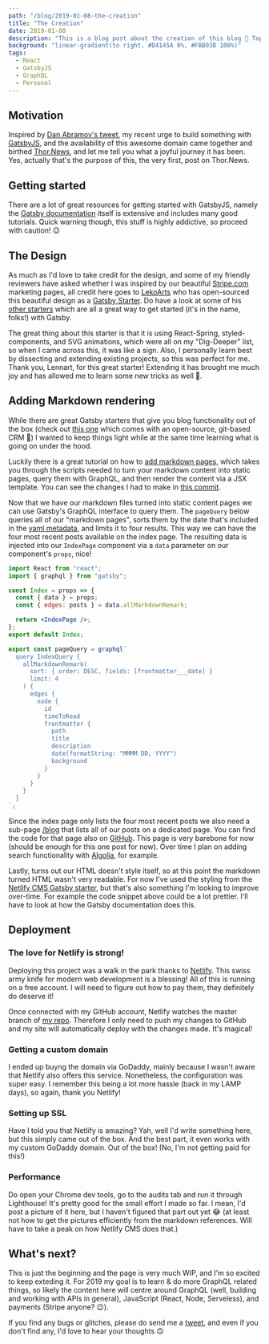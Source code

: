 ```yaml
---
path: "/blog/2019-01-08-the-creation"
title: "The Creation"
date: 2019-01-08
description: "This is a blog post about the creation of this blog 🧐 Topics: [GatsbyJS, React, GraphQL, Netlify]"
background: "linear-gradient(to right, #D4145A 0%, #FBB03B 100%)"
tags:
  - React
  - GatsbyJS
  - GraphQL
  - Personal
---
```


## Motivation

Inspired by [Dan Abramov's tweet](https://twitter.com/dan_abramov/status/1068884262273933312?lang=en), my recent urge to build something with [GatsbyJS](https://www.gatsbyjs.org/), and the availability of this awesome domain came together and birthed [Thor.News](https://thor.news), and let me tell you what a joyful journey it has been. Yes, actually that's the purpose of this, the very first, post on Thor.News.

## Getting started

There are a lot of great resources for getting started with GatsbyJS, namely the [Gatsby documentation](https://www.gatsbyjs.org/docs/quick-start) itself is extensive and includes many good tutorials. Quick warning though, this stuff is highly addictive, so proceed with caution! 😉

## The Design

As much as I'd love to take credit for the design, and some of my friendly reviewers have asked whether I was inspired by our beautiful [Stripe.com](https://stripe.com) marketing pages, all credit here goes to [LekoArts](https://www.lekoarts.de/) who has open-sourced this beautiful design as a [Gatsby Starter](https://github.com/LekoArts/gatsby-starter-portfolio-cara). Do have a look at some of his [other starters](https://github.com/LekoArts?utf8=%E2%9C%93&tab=repositories&q=gatsby-starter&type=&language=) which are all a great way to get started (it's in the name, folks!) with Gatsby.

The great thing about this starter is that it is using React-Spring, styled-components, and SVG animations, which were all on my "Dig-Deeper" list, so when I came across this, it was like a sign. Also, I personally learn best by dissecting and extending existing projects, so this was perfect for me. Thank you, Lennart, for this great starter! Extending it has brought me much joy and has allowed me to learn some new tricks as well 🙏.

## Adding Markdown rendering

While there are great Gatsby starters that give you blog functionality out of the box (check out [this one](https://github.com/netlify-templates/gatsby-starter-netlify-cms) which comes with an open-source, git-based CRM 🤯) I wanted to keep things light while at the same time learning what is going on under the hood.

Luckily there is a great tutorial on how to [add markdown pages](https://www.gatsbyjs.org/docs/adding-markdown-pages/), which takes you through the scripts needed to turn your markdown content into static pages, query them with GraphQL, and then render the content via a JSX template. You can see the changes I had to make in [this commit](https://github.com/tschaeff/thor-news-gastbyjs-blog/commit/11bb42888e321b45b67223c1e5423bc2a1e2ba7c).

Now that we have our markdown files turned into static content pages we can use Gatsby's GraphQL interface to query them. The `pageQuery` below queries all of our "markdown pages", sorts them by the date that's included in the [yaml metadata](https://github.com/tschaeff/thor-news-gastbyjs-blog/blob/master/src/pages/blog/2019-01-08-the-creation.md), and limits it to four results. This way we can have the four most recent posts available on the index page. The resulting data is injected into our `IndexPage` component via a `data` parameter on our component's `props`, nice!

```jsx
import React from "react";
import { graphql } from "gatsby";

const Index = props => {
  const { data } = props;
  const { edges: posts } = data.allMarkdownRemark;

  return <IndexPage />;
};
export default Index;

export const pageQuery = graphql`
  query IndexQuery {
    allMarkdownRemark(
      sort: { order: DESC, fields: [frontmatter___date] }
      limit: 4
    ) {
      edges {
        node {
          id
          timeToRead
          frontmatter {
            path
            title
            description
            date(formatString: "MMMM DD, YYYY")
            background
          }
        }
      }
    }
  }
`;
```

Since the index page only lists the four most recent posts we also need a sub-page [/blog](/blog) that lists all of our posts on a dedicated page. You can find the code for that page also on [GitHub](https://github.com/tschaeff/thor-news-gastbyjs-blog/blob/master/src/pages/blog/index.js). This page is very barebone for now (should be enough for this one post for now). Over time I plan on adding search functionality with [Algolia](https://algolia.com), for example.

Lastly, turns out our HTML doesn't style itself, so at this point the markdown turned HTML wasn't very readable. For now I've used the styling from the [Netlify CMS Gatsby starter](https://github.com/netlify-templates/gatsby-starter-netlify-cms), but that's also something I'm looking to improve over-time. For example the code snippet above could be a lot prettier. I'll have to look at how the Gatsby documentation does this.

## Deployment

### The love for Netlify is strong!

Deploying this project was a walk in the park thanks to [Netlify](https://netlify.com). This swiss army knife for modern web development is a blessing! All of this is running on a free account. I will need to figure out how to pay them, they definitely do deserve it!

Once connected with my GitHub account, Netlify watches the master branch of [my repo](https://github.com/tschaeff/thor-news-gastbyjs-blog). Therefore I only need to push my changes to GitHub and my site will automatically deploy with the changes made. It's magical!

### Getting a custom domain

I ended up buyng the domain via GoDaddy, mainly because I wasn't aware that Netlify also offers this service. Nonetheless, the configuration was super easy. I remember this being a lot more hassle (back in my LAMP days), so again, thank you Netlify!

### Setting up SSL

Have I told you that Netlify is amazing? Yah, well I'd write something here, but this simply came out of the box. And the best part, it even works with my custom GoDaddy domain. Out of the box! (No, I'm not getting paid for this!)

### Performance

Do open your Chrome dev tools, go to the audits tab and run it through Lighthouse! It's pretty good for the small effort I made so far. I mean, I'd post a picture of it here, but I haven't figured that part out yet 😂 (at least not how to get the pictures efficiently from the markdown references. Will have to take a peak on how Netlify CMS does that.)

## What's next?

This is just the beginning and the page is very much WIP, and I'm so excited to keep exteding it. For 2019 my goal is to learn & do more GraphQL related things, so likely the content here will centre around GraphQL (well, building and working with APIs in general), JavaScript (React, Node, Serveless), and payments (Stripe anyone? 😉).

If you find any bugs or glitches, please do send me a [tweet](https://twitter.com/thorwebdev), and even if you don't find any, I'd love to hear your thoughts 🙃
